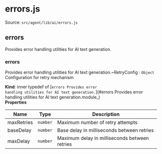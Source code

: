# errors.js

Source: `src/agent/lib/ai/errors.js`

<a name="errors
Provides error handling utilities for AI text generation.module_"></a>

## errors
Provides error handling utilities for AI text generation.
<a name="errors
Provides error handling utilities for AI text generation.module_..RetryConfig"></a>

### errors
Provides error handling utilities for AI text generation.~RetryConfig : <code>Object</code>
Configuration for retry mechanism

**Kind**: inner typedef of [<code>errors
Provides error handling utilities for AI text generation.</code>](#errors
Provides error handling utilities for AI text generation.module_)  
**Properties**

| Name | Type | Description |
| --- | --- | --- |
| maxRetries | <code>number</code> | Maximum number of retry attempts |
| baseDelay | <code>number</code> | Base delay in milliseconds between retries |
| maxDelay | <code>number</code> | Maximum delay in milliseconds between retries |

